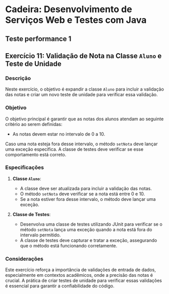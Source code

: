 # Cadeira: Desenvolvimento de Serviços Web e Testes com Java
## Teste performance 1
## Exercício 11: Validação de Nota na Classe `Aluno` e Teste de Unidade

### Descrição

Neste exercício, o objetivo é expandir a classe `Aluno` para incluir a validação das notas e criar um novo teste de unidade para verificar essa validação.

### Objetivo

O objetivo principal é garantir que as notas dos alunos atendam ao seguinte critério ao serem definidas:
- As notas devem estar no intervalo de 0 a 10.

Caso uma nota esteja fora desse intervalo, o método `setNota` deve lançar uma exceção específica. A classe de testes deve verificar se esse comportamento está correto.

### Especificações

1. **Classe `Aluno`**:
   - A classe deve ser atualizada para incluir a validação das notas.
   - O método `setNota` deve verificar se a nota está entre 0 e 10.
   - Se a nota estiver fora desse intervalo, o método deve lançar uma exceção.

2. **Classe de Testes**:
   - Desenvolva uma classe de testes utilizando JUnit para verificar se o método `setNota` lança uma exceção quando a nota está fora do intervalo permitido.
   - A classe de testes deve capturar e tratar a exceção, assegurando que o método está funcionando corretamente.

### Considerações

Este exercício reforça a importância de validações de entrada de dados, especialmente em contextos acadêmicos, onde a precisão das notas é crucial. A prática de criar testes de unidade para verificar essas validações é essencial para garantir a confiabilidade do código.
